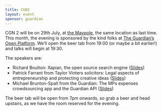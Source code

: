 ```yaml
---
title: CGN2
layout: event
sponsor: guardian
---
```


CGN 2 will be on 29th July, at [the Maypole](http://maps.google.co.uk/maps?q=CB5+8AF&hl=en&ie=UTF8&z=16), the same location as last time. This month, the evening is sponsored by the kind folks at [The Guardian’s Open Platform](http://www.guardian.co.uk/open-platform). We’ll open the beer tab from 19:00 (or maybe a bit earlier!) and talks will begin at 19:30.

The speakers are:

* Richard Boulton: Xapian, the open source search engine ([Slides](http://www.slideshare.net/rboulton/the-xapian-open-source-search-engine))
* Patrick Farrant from Taylor Vinters solicitors: Legal aspects of entrepreneurship and protecting creative ideas ([Slides](http://www.slideshare.net/thatcanadiangirl/intellectual-property-for-cambridge-geeks))
* Michael Brunton-Spall from the Guardian: The MPs expenses crowdsourcing app and the Guardian API ([Slides](http://www.slideshare.net/mibuk/mashing-up-the-guardian))
 
The beer tab will be open from 7pm onwards, so grab a beer and head upstairs, as we have the room reserved for the evening.
